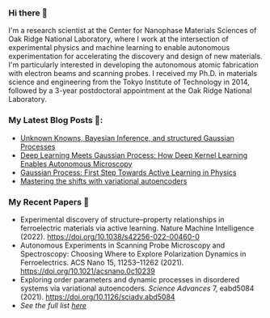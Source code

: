 ### Hi there 👋

I'm a research scientist at the Center for Nanophase Materials Sciences of Oak Ridge National Laboratory, where I work at the intersection of experimental physics and machine learning to enable autonomous experimentation for accelerating the discovery and design of new materials. I'm particularly interested in developing the autonomous atomic fabrication with electron beams and scanning probes. I received my Ph.D. in materials science and engineering from the Tokyo Institute of Technology in 2014, followed by a 3-year postdoctoral appointment at the Oak Ridge National Laboratory.

### My Latest Blog Posts 📖:
- [Unknown Knowns, Bayesian Inference, and structured Gaussian Processes](https://towardsdatascience.com/unknown-knowns-bayesian-inference-and-structured-gaussian-processes-why-domain-scientists-know-4659b7e924a4)
- [Deep Learning Meets Gaussian Process: How Deep Kernel Learning Enables Autonomous Microscopy](https://ziatdinovmax.medium.com/deep-learning-meets-gaussian-process-how-deep-kernel-learning-enables-autonomous-microscopy-58106574cfeb)
- [Gaussian Process: First Step Towards Active Learning in Physics](https://ziatdinovmax.medium.com/gaussian-process-first-step-towards-active-learning-in-physics-239a8b260579)
- [Mastering the shifts with variational autoencoders](https://towardsdatascience.com/mastering-the-shifts-with-variational-autoencoders-ca609ec84f1)

### My Recent Papers 📜
- Experimental discovery of structure–property relationships in ferroelectric materials via active learning. Nature Machine Intelligence (2022). https://doi.org/10.1038/s42256-022-00460-0
- Autonomous Experiments in Scanning Probe Microscopy and Spectroscopy: Choosing Where to Explore Polarization Dynamics in Ferroelectrics. ACS Nano 15, 11253–11262 (2021). https://doi.org/10.1021/acsnano.0c10239
- Exploring order parameters and dynamic processes in disordered systems via variational autoencoders. *Science Advances* 7, eabd5084 (2021). https://doi.org/10.1126/sciadv.abd5084
- *See the full list [here](https://scholar.google.com/citations?hl=en&user=YnSdOoUAAAAJ&view_op=list_works&sortby=pubdate)*
